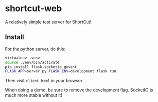 shortcut-web
============

A relatively simple test server for [ShortCut][1]!

Install
-------

For the python server, do this:

```.bash
virtualenv .venv
source .venv/bin/activate
pip install flask-socketio gevent
FLASK_APP=server.py FLASK_ENV=development flask run
```

Then visit `client.html` in your browser.

When doing a demo, be sure to remove the development flag.
SocketIO is much more stable without it!

[1]: https://github.com/jefdaj/shortcut

